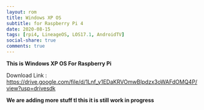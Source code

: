 ```yaml
---
layout: rom
title: Windows XP OS
subtitle: for Raspberry Pi 4
date: 2020-08-15
tags: [rpi4, LineageOS, LOS17.1, AndroidTV]
social-share: true
comments: true
---   
```

**This is Windows XP OS For Raspberry Pi**

Download Link : https://drive.google.com/file/d/1Lnf_y1EDaKRVOmwBIpdzx3oWAFdOMQ4P/view?usp=drivesdk

**We are adding more stuff tl this it is still work in progress**
